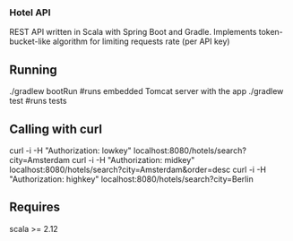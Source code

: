 ### Hotel API

REST API written in Scala with Spring Boot and Gradle. Implements token-bucket-like algorithm for limiting requests rate (per API key)

## Running
./gradlew bootRun   #runs embedded Tomcat server with the app
./gradlew test      #runs tests

## Calling with curl
curl -i -H "Authorization: lowkey" localhost:8080/hotels/search?city=Amsterdam
curl -i -H "Authorization: midkey" localhost:8080/hotels/search?city=Amsterdam&order=desc
curl -i -H "Authorization: highkey" localhost:8080/hotels/search?city=Berlin

## Requires
scala >= 2.12



